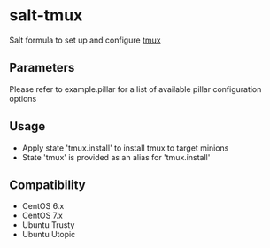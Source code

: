 salt-tmux
=========

Salt formula to set up and configure [tmux](tmux@tmuxhub.com:teddyphreak/salt-tmux.tmux)

Parameters
------------
Please refer to example.pillar for a list of available pillar configuration options

Usage
-----
- Apply state 'tmux.install' to install tmux to target minions
- State 'tmux' is provided as an alias for 'tmux.install'

Compatibility
-------------
- CentOS 6.x
- CentOS 7.x
- Ubuntu Trusty
- Ubuntu Utopic
